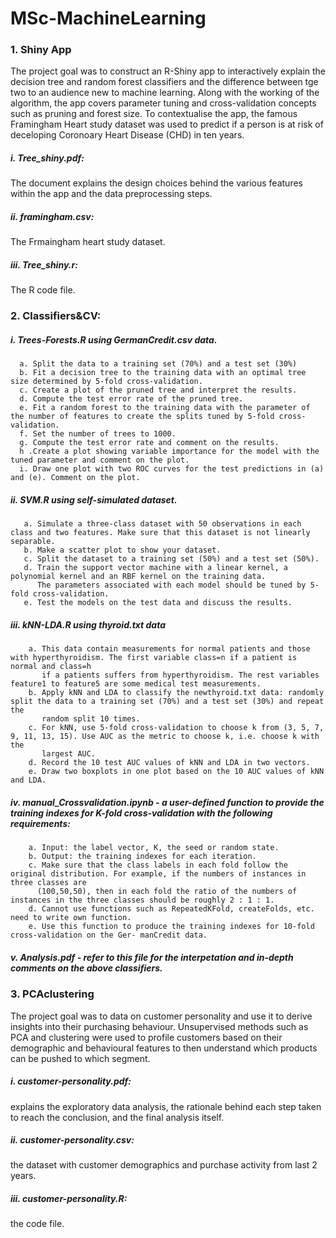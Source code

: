 # MSc-MachineLearning

### 1. Shiny App
The project goal was to construct an R-Shiny app to interactively explain the decision tree and random forest classifiers and the difference between tge two to an audience new to machine learning. Along with the working of the algorithm, the app covers parameter tuning and cross-validation concepts such as pruning and forest size. To contextualise the app, the famous Framingham Heart study dataset was used to predict if a person is at risk of deceloping Coronoary Heart Disease (CHD) in ten years.

##### i. Tree_shiny.pdf:
The document explains the design choices behind the various features within the app and the data preprocessing steps.
##### ii. framingham.csv:
The Frmaingham heart study dataset.
##### iii. Tree_shiny.r:
The R code file.

### 2. Classifiers&CV:
##### i. Trees-Forests.R using GermanCredit.csv data. 
      a. Split the data to a training set (70%) and a test set (30%)
      b. Fit a decision tree to the training data with an optimal tree size determined by 5-fold cross-validation. 
      c. Create a plot of the pruned tree and interpret the results. 
      d. Compute the test error rate of the pruned tree.
      e. Fit a random forest to the training data with the parameter of the number of features to create the splits tuned by 5-fold cross-validation. 
      f. Set the number of trees to 1000. 
      g. Compute the test error rate and comment on the results. 
      h .Create a plot showing variable importance for the model with the tuned parameter and comment on the plot.
      i. Draw one plot with two ROC curves for the test predictions in (a) and (e). Comment on the plot.
##### ii. SVM.R using self-simulated dataset.
       a. Simulate a three-class dataset with 50 observations in each class and two features. Make sure that this dataset is not linearly separable.
       b. Make a scatter plot to show your dataset. 
       c. Split the dataset to a training set (50%) and a test set (50%). 
       d. Train the support vector machine with a linear kernel, a polynomial kernel and an RBF kernel on the training data. 
          The parameters associated with each model should be tuned by 5-fold cross-validation. 
       e. Test the models on the test data and discuss the results.
##### iii. kNN-LDA.R using thyroid.txt data
        a. This data contain measurements for normal patients and those with hyperthyroidism. The first variable class=n if a patient is normal and class=h
           if a patients suffers from hyperthyroidism. The rest variables feature1 to feature5 are some medical test measurements.
        b. Apply kNN and LDA to classify the newthyroid.txt data: randomly split the data to a training set (70%) and a test set (30%) and repeat the
           random split 10 times.
        c. For kNN, use 5-fold cross-validation to choose k from (3, 5, 7, 9, 11, 13, 15). Use AUC as the metric to choose k, i.e. choose k with the
           largest AUC.
        d. Record the 10 test AUC values of kNN and LDA in two vectors.
        e. Draw two boxplots in one plot based on the 10 AUC values of kNN and LDA.
##### iv. manual_Crossvalidation.ipynb - a user-defined function to provide the training indexes for K-fold cross-validation with the following requirements:
        a. Input: the label vector, K, the seed or random state.
        b. Output: the training indexes for each iteration.
        c. Make sure that the class labels in each fold follow the original distribution. For example, if the numbers of instances in three classes are
          (100,50,50), then in each fold the ratio of the numbers of instances in the three classes should be roughly 2 : 1 : 1.
        d. Cannot use functions such as RepeatedKFold, createFolds, etc. need to write own function.
        e. Use this function to produce the training indexes for 10-fold cross-validation on the Ger- manCredit data.
##### v. Analysis.pdf - refer to this file for the interpetation and in-depth comments on the above classifiers.

### 3. PCAclustering
The project goal was to data on customer personality and use it to derive insights into their purchasing behaviour. Unsupervised methods such as PCA and clustering were used to profile customers based on their demographic and behavioural features to then understand which products can be pushed to which segment.
##### i. customer-personality.pdf:
explains the exploratory data analysis, the rationale behind each step taken to reach the conclusion, and the final analysis itself.
##### ii. customer-personality.csv:
the dataset with customer demographics and purchase activity from last 2 years. 
##### iii. customer-personality.R:
the code file.



      
